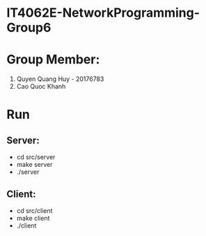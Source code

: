 # IT4062E-NetworkProgramming-Group6

# Group Member:
1. Quyen Quang Huy - 20176783
2. Cao Quoc Khanh

# Run
## Server:
- cd src/server
- make server
- ./server

## Client:
- cd src/client
- make client
- ./client
